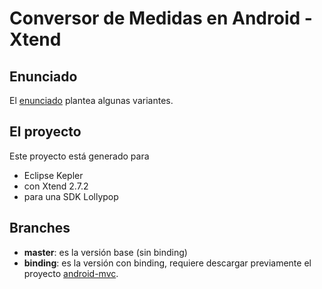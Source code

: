 # Conversor de Medidas en Android - Xtend

## Enunciado

El [enunciado](http://algo3.uqbar-project.org/material/ejemplos/dominios/conversor) plantea algunas variantes.

## El proyecto

Este proyecto está generado para

* Eclipse Kepler
* con Xtend 2.7.2
* para una SDK Lollypop

## Branches

* **master**: es la versión base (sin binding)
* **binding**: es la versión con binding, requiere descargar previamente el proyecto [android-mvc](https://github.com/uqbar-project/android-mvc). 
